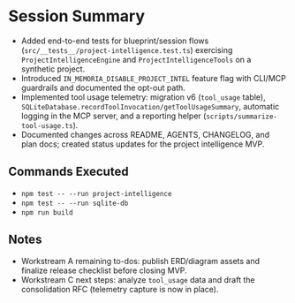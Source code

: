 # Session Summary
- Added end-to-end tests for blueprint/session flows (`src/__tests__/project-intelligence.test.ts`) exercising `ProjectIntelligenceEngine` and `ProjectIntelligenceTools` on a synthetic project.
- Introduced `IN_MEMORIA_DISABLE_PROJECT_INTEL` feature flag with CLI/MCP guardrails and documented the opt-out path.
- Implemented tool usage telemetry: migration v6 (`tool_usage` table), `SQLiteDatabase.recordToolInvocation/getToolUsageSummary`, automatic logging in the MCP server, and a reporting helper (`scripts/summarize-tool-usage.ts`).
- Documented changes across README, AGENTS, CHANGELOG, and plan docs; created status updates for the project intelligence MVP.

## Commands Executed
- `npm test -- --run project-intelligence`
- `npm test -- --run sqlite-db`
- `npm run build`

## Notes
- Workstream A remaining to-dos: publish ERD/diagram assets and finalize release checklist before closing MVP.
- Workstream C next steps: analyze `tool_usage` data and draft the consolidation RFC (telemetry capture is now in place).
